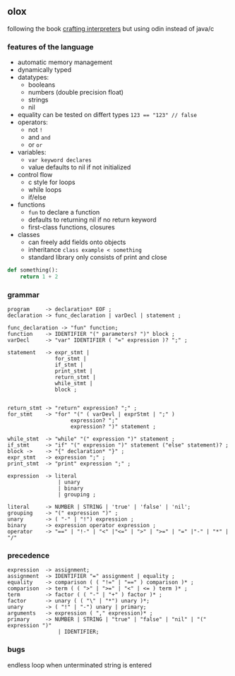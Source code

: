 ## olox

following 
the book [crafting interpreters](https://craftinginterpreters.com) but using odin instead of java/c


### features of the language

 - automatic memory management
 - dynamically typed
 - datatypes:
     * booleans
     * numbers (double precision float)
     * strings
     * nil 
 - equality can be tested on differt types `123 == "123" // false`
 - operators:
     * not `!`
     * and `and` 
     * or `or`
 - variables:
     * `var keyword declares`
     * value defaults to nil if not initialized
 - control flow
    * c style for loops
    * while loops
    * if/else
 - functions
    * `fun` to declare a function
    * defaults to returning nil if no return keyword 
    * first-class functions, closures
 - classes
    * can freely add fields onto objects
    * inheritance `class example < something`
    * standard library only consists of print and close


```python
def something():
    return 1 + 2

```


### grammar 


```
program     -> declaration* EOF ;
declaration -> func_declaration | varDecl | statement ;

func_declaration -> "fun" function;
function    -> IDENTIFIER "(" parameters? ")" block ;
varDecl     -> "var" IDENTIFIER ( "=" expression )? ";" ;

statement   -> expr_stmt |
               for_stmt | 
               if_stmt |
               print_stmt |
               return_stmt |
               while_stmt |
               block ;


return_stmt -> "return" expression? ";" ;
for_stmt    -> "for" "(" ( varDevl | exprStmt | ";" )
                    expression? ";"
                    expression? ")" statement ;
                    
while_stmt  -> "while" "(" expression ")" statement ;
if_stmt     -> "if" "(" expression ")" statement ("else" statement)? ;
block ->    -> "{" declaration* "}" ;
expr_stmt   -> expression ";" ;
print_stmt  -> "print" expression ";" ;

expression  -> literal
                | unary
                | binary
                | grouping ;
            
literal     -> NUMBER | STRING | 'true' | 'false' | 'nil';
grouping    -> "(" expression ")" ;
unary       -> ( "-" | "!") expression ;
binary      -> expression operator expression ;
operator    -> "==" | "!-" | "<" |"<=" | ">" | ">=" | "=" |"-" | "*" | "/" 

```

### precedence

```
expression  -> assignment;
assignment  -> IDENTIFIER "=" assignment | equality ;
equality    -> comparison ( ( "!=" | "==" ) comparison )* ;
comparison  -> term ( ( ">" | ">=" | "<" | <= ) term )* ;
term        -> factor ( ( "-" | "+" ) factor )* ;
factor      -> unary ( ( "\" | "*") unary )*;
unary       -> ( "!" | "-") unary | primary;
arguments   -> expression ( "," expression)* ;
primary     -> NUMBER | STRING | "true" | "false" | "nil" | "(" expression ")"
                | IDENTIFIER;
```



### bugs

endless loop when unterminated string is entered
